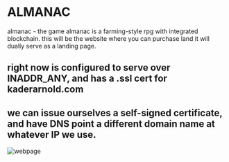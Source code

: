 # ALMANAC
almanac - the game
almanac is a farming-style rpg with integrated blockchain.
this will be the website where you can purchase land
it will dually serve as a landing page.

## right now is configured to serve over INADDR_ANY, and has a .ssl cert for kaderarnold.com
## we can issue ourselves a self-signed certificate, and have DNS point a different domain name at whatever IP we use.

![webpage](https://github.com/hey-kader/almanac/raw/trunk/almanac.png)
